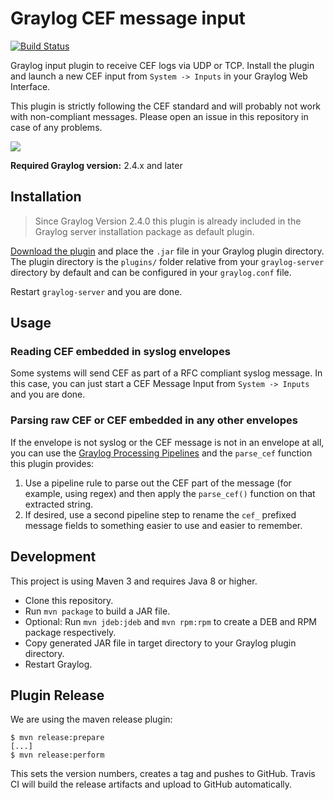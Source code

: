 # Graylog CEF message input

[![Build Status](https://travis-ci.org/Graylog2/graylog-plugin-cef.svg?branch=master)](https://travis-ci.org/Graylog2/graylog-plugin-cef)

Graylog input plugin to receive CEF logs via UDP or TCP. Install the plugin and launch a new CEF input from `System -> Inputs` in your Graylog Web Interface.

This plugin is strictly following the CEF standard and will probably not work with non-compliant messages. Please open an issue in this repository in case of any problems.

![](https://github.com/Graylog2/graylog-plugin-cef/blob/master/screenshot.png)

**Required Graylog version:** 2.4.x and later

## Installation
> Since Graylog Version 2.4.0 this plugin is already included in the Graylog server installation package as default plugin.

[Download the plugin](https://github.com/Graylog2/graylog-plugin-cef/releases)
and place the `.jar` file in your Graylog plugin directory. The plugin directory
is the `plugins/` folder relative from your `graylog-server` directory by default
and can be configured in your `graylog.conf` file.

Restart `graylog-server` and you are done.

## Usage

### Reading CEF embedded in syslog envelopes

Some systems will send CEF as part of a RFC compliant syslog message. In this case, you can just start a CEF Message Input from `System -> Inputs` and you are done.

### Parsing raw CEF or CEF embedded in any other envelopes

If the envelope is not syslog or the CEF message is not in an envelope at all, you can use the [Graylog Processing Pipelines](https://docs.graylog.org/docs/processing-pipelines) and the `parse_cef` function this plugin provides:

1. Use a pipeline rule to parse out the CEF part of the message (for example, using regex) and then apply the `parse_cef()` function on that extracted string.
1. If desired, use a second pipeline step to rename the `cef_` prefixed message fields to something easier to use and easier to remember.

## Development

This project is using Maven 3 and requires Java 8 or higher.

* Clone this repository.
* Run `mvn package` to build a JAR file.
* Optional: Run `mvn jdeb:jdeb` and `mvn rpm:rpm` to create a DEB and RPM package respectively.
* Copy generated JAR file in target directory to your Graylog plugin directory.
* Restart Graylog.

## Plugin Release

We are using the maven release plugin:

```
$ mvn release:prepare
[...]
$ mvn release:perform
```

This sets the version numbers, creates a tag and pushes to GitHub. Travis CI will build the release artifacts and upload to GitHub automatically.
